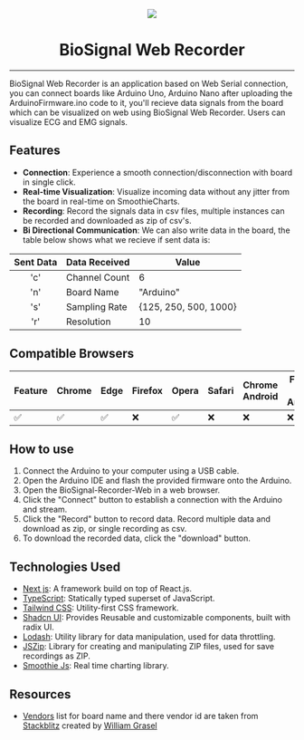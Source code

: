 <p align="center">
  <img src="https://github.com/akadeepesh/biosignal-recorder-web-private/assets/100466756/95cad4a8-8fbb-4662-afb6-414be104f69d"><br>
   <h1 align="center">BioSignal Web Recorder</h1><hr>
</p>

BioSignal Web Recorder is an application based on Web Serial connection, you can connect boards like Arduino Uno, Arduino Nano after uploading the ArduinoFirmware.ino code to it, you'll recieve data signals from the board which can be visualized on web using BioSignal Web Recorder. Users can visualize ECG and EMG signals.

## Features

- **Connection**: Experience a smooth connection/disconnection with board in single click.
- **Real-time Visualization**: Visualize incoming data without any jitter from the board in real-time on SmoothieCharts.
- **Recording**: Record the signals data in csv files, multiple instances can be recorded and downloaded as zip of csv's.
- **Bi Directional Communication**: We can also write data in the board, the table below shows what we recieve if sent data is:
<div>
  
| Sent Data 	| Data Received  	| Value                 	|
|:---------:	|----------------	|-----------------------	|
| 'c'       	| Channel Count  	| 6                     	|
| 'n'       	| Board Name     	| "Arduino"             	|
| 's'       	| Sampling Rate  	| {125, 250, 500, 1000} 	|
| 'r'       	| Resolution     	| 10                    	|

</div>

## Compatible Browsers

| Feature               | Chrome | Edge | Firefox | Opera | Safari | Chrome Android | Firefox for Android | Safari iOS | Samsung Internet | WebView Android |
|-----------------------|--------|------|---------|-------|--------|-----------------|---------------------|------------|-------------------|-----------------|
| ✅                     | ✅     | ✅   | ❌      | ✅    | ❌     |       ❌        |         ❌          |     ❌     |        ❌         |       ❌        |


## How to use

1. Connect the Arduino to your computer using a USB cable.
2. Open the Arduino IDE and flash the provided firmware onto the Arduino.
3. Open the BioSignal-Recorder-Web in a web browser.
4. Click the "Connect" button to establish a connection with the Arduino and stream.
6. Click the "Record" button to record data. Record multiple data and download as zip, or single recording as csv.
7. To download the recorded data, click the "download" button.


## Technologies Used

- [Next js](https://nextjs.org/): A framework build on top of React.js.
- [TypeScript](https://www.typescriptlang.org/): Statically typed superset of JavaScript.
- [Tailwind CSS](https://tailwindcss.com/): Utility-first CSS framework.
- [Shadcn UI](https://tailwindcss.com/): Provides Reusable and customizable components, built with radix UI.
- [Lodash](https://lodash.com/): Utility library for data manipulation, used for data throttling.
- [JSZip](https://stuk.github.io/jszip/): Library for creating and manipulating ZIP files, used for save recordings as ZIP.
- [Smoothie Js](http://smoothiecharts.org/): Real time charting library.

## Resources

- [Vendors](https://github.com/akadeepesh/biosignal-recorder-web-private/blob/master/src/components/vendors.ts) list for board name and there vendor id are taken from [Stackblitz](https://stackblitz.com/edit/typescript-web-serial?file=vendors.ts) created by [William Grasel](https://github.com/willgm)
